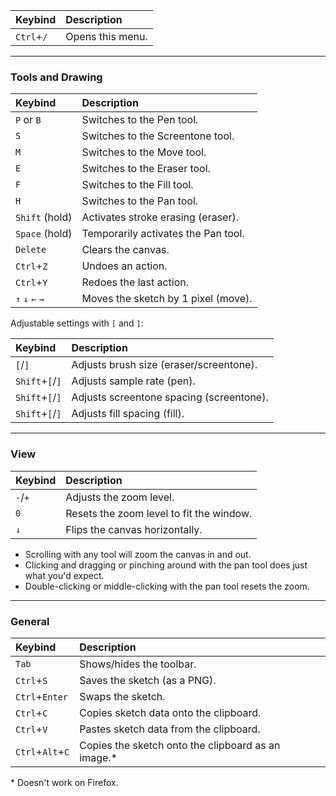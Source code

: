 
| Keybind          | Description      |
|:-----------------|:-----------------|
| `Ctrl`+`/`       | Opens this menu. |

---

### Tools and Drawing

| Keybind          | Description      |
|:-----------------|:-----------------|
| `P` or `B`       | Switches to the Pen tool. |
| `S`              | Switches to the Screentone tool. |
| `M`              | Switches to the Move tool. |
| `E`              | Switches to the Eraser tool. |
| `F`              | Switches to the Fill tool. |
| `H`              | Switches to the Pan tool. |
| `Shift` (hold)   | Activates stroke erasing (eraser). |
| `Space` (hold)   | Temporarily activates the Pan tool. |
| `Delete`         | Clears the canvas. |
| `Ctrl`+`Z`       | Undoes an action. |
| `Ctrl`+`Y`       | Redoes the last action. |
| `↑` `↓` `←` `→`  | Moves the sketch by 1 pixel (move). |

Adjustable settings with `[` and `]`:

| Keybind          | Description      |
|:-----------------|:-----------------|
| `[`/`]`          | Adjusts brush size (eraser/screentone). |
| `Shift`+`[`/`]`  | Adjusts sample rate (pen). |
| `Shift`+`[`/`]`  | Adjusts screentone spacing (screentone). |
| `Shift`+`[`/`]`  | Adjusts fill spacing (fill). |

---

### View

| Keybind          | Description      |
|:-----------------|:-----------------|
| `-`/`+`          | Adjusts the zoom level. |
| `0`              | Resets the zoom level to fit the window. |
| `↓`              | Flips the canvas horizontally. |

- Scrolling with any tool will zoom the canvas in and out.
- Clicking and dragging or pinching around with the pan tool does just what you'd expect.
- Double-clicking or middle-clicking with the pan tool resets the zoom.

---

### General

| Keybind          | Description      |
|:-----------------|:-----------------|
| `Tab`            | Shows/hides the toolbar. |
| `Ctrl`+`S`       | Saves the sketch (as a PNG). |
| `Ctrl`+`Enter`   | Swaps the sketch. |
| `Ctrl`+`C`       | Copies sketch data onto the clipboard. |
| `Ctrl`+`V`       | Pastes sketch data from the clipboard. |
| `Ctrl`+`Alt`+`C` | Copies the sketch onto the clipboard as an image.\* |

\* Doesn't work on Firefox.
